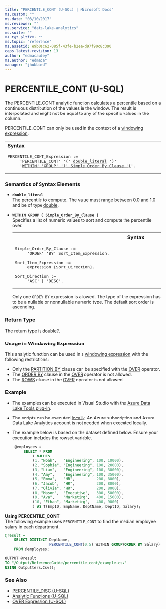 ```yaml
---
title: "PERCENTILE_CONT (U-SQL) | Microsoft Docs"
ms.custom: ""
ms.date: "03/10/2017"
ms.reviewer: ""
ms.service: "data-lake-analytics"
ms.suite: ""
ms.tgt_pltfrm: ""
ms.topic: "reference"
ms.assetid: e9b0ec62-085f-43fe-b2ea-d97f90c8c390
caps.latest.revision: 13
author: "edmacauley"
ms.author: "edmaca"
manager: "jhubbard"
---
```

# PERCENTILE_CONT (U-SQL)
The PERCENTILE_CONT analytic function calculates a percentile based on a continuous distribution of the values in the window. The result is interpolated and might not be equal to any of the specific values in the column.  

PERCENTILE_CONT can only be used in the context of a [windowing expression](over-expression-u-sql.md). 

<table><th align="left">Syntax</th><tr><td><pre>
PERCENTILE_CONT_Expression :=                                                                            
     'PERCENTILE_CONT' '(' <a href="#dbl_lit">double_literal</a> ')'
     '<a href="#wg_soc">WITHIN' 'GROUP' '(' Simple_Order_By_Clause ')</a>'.
</pre></td></tr></table>
   
### Semantics of Syntax Elements 
* <a name="dbl_lit"></a>**`double_literal`**     
The percentile to compute. The value must range between 0.0 and 1.0 and be of type [double](numeric-types-and-literals.md). 

* <a name="wg_soc"></a>**`WITHIN GROUP ( Simple_Order_By_Clause )`**  
  Specifies a list of numeric values to sort and compute the percentile over.  

  <table><th>Syntax</th><tr><td><pre>
  Simple_Order_By_Clause :=                                                                           
       'ORDER' 'BY' Sort_Item_Expression.<br />
  Sort_Item_Expression :=     
       expression [Sort_Direction].<br />
  Sort_Direction :=
       'ASC' | 'DESC'.
  </pre></td></tr></table>

  Only one `ORDER BY` expression is allowed. The type of the expression has to be a nullable or nonnullable [numeric type](numeric-types-and-literals.md). The default sort order is ascending. 

### Return Type 
The return type is [double?](numeric-types-and-literals.md). 

### Usage in Windowing Expression 
This analytic function can be used in a [windowing expression](over-expression-u-sql.md) with the following restrictions: 
* Only the [PARTITION BY](over-expression-u-sql.md#OPBC) clause can be specified with the [OVER](over-expression-u-sql.md) operator. 
* The [ORDER BY](over-expression-u-sql.md#OBC) clause in the [OVER](over-expression-u-sql.md) operator is not allowed. 
* The [ROWS](over-expression-u-sql.md#row_cla) clause in the [OVER](over-expression-u-sql.md) operator is not allowed. 

### Example
- The examples can be executed in Visual Studio with the [Azure Data Lake Tools plug-in](https://www.microsoft.com/download/details.aspx?id=49504).  
- The scripts can be executed [locally](https://docs.microsoft.com/azure/data-lake-analytics/data-lake-analytics-data-lake-tools-get-started#run-u-sql-locally).  An Azure subscription and Azure Data Lake Analytics account is not needed when executed locally.
- The example below is based on the dataset defined below.  Ensure your execution includes the rowset variable.  

   ```sql
    @employees = 
        SELECT * FROM 
            ( VALUES
            (1, "Noah",   "Engineering", 100, 10000),
            (2, "Sophia", "Engineering", 100, 20000),
            (3, "Liam",   "Engineering", 100, 30000),
            (4, "Amy",    "Engineering", 100, 35000),
            (5, "Emma",   "HR",          200, 8000),
            (6, "Jacob",  "HR",          200, 8000),
            (7, "Olivia", "HR",          200, 8000),
            (8, "Mason",  "Executive",   300, 50000),
            (9, "Ava",    "Marketing",   400, 15000),
            (10, "Ethan", "Marketing",   400, 9000) 
            ) AS T(EmpID, EmpName, DeptName, DeptID, Salary);
   ```

**Using PERCENTILE_CONT**   
The following example uses `PERCENTILE_CONT` to find the median employee salary in each department.
```sql
@result =
    SELECT DISTINCT DeptName,
                    PERCENTILE_CONT(0.5) WITHIN GROUP(ORDER BY Salary) OVER(PARTITION BY DeptName) AS MedianCont
    FROM @employees;

OUTPUT @result
TO "/Output/ReferenceGuide/percentile_cont/example.csv"
USING Outputters.Csv();
```

### See Also 
* [PERCENTILE_DISC (U-SQL)](percentile-disc-u-sql.md)
* [Analytic Functions (U-SQL)](analytic-functions-u-sql.md)  
* [OVER Expression (U-SQL)](over-expression-u-sql.md) 
